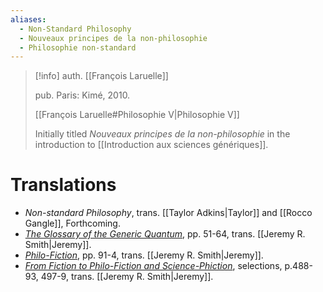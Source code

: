 ```yaml
---
aliases:
  - Non-Standard Philosophy
  - Nouveaux principes de la non-philosophie
  - Philosophie non-standard
---
```

>[!info]
>auth. [[François Laruelle]]
>
>pub. Paris: Kimé, 2010.
>
>[[François Laruelle#Philosophie V|Philosophie V]]
>
>Initially titled _Nouveaux principes de la non-philosophie_ in the introduction to [[Introduction aux sciences génériques]].


# Translations

* _Non-standard Philosophy_, trans. [[Taylor Adkins|Taylor]] and [[Rocco Gangle]], Forthcoming.
* [_The Glossary of the Generic Quantum_](https://endemictheory.wordpress.com/2021/05/30/translation-of-francois-laruelle-what-is-to-be-done-with-philosophy-from-tetralogos-2018/), pp. 51-64, trans. [[Jeremy R. Smith|Jeremy]].
* [_Philo-Fiction_](https://endemictheory.wordpress.com/2021/06/29/translation-of-francois-laruelle-the-non-philosophical-or-super-philosophical-rebellion-of-music-in-tetralogos-2018/), pp. 91-4, trans. [[Jeremy R. Smith|Jeremy]].
* [_From Fiction to Philo-Fiction and Science-Phiction_](https://endemictheory.wordpress.com/2021/07/30/translation-of-francois-laruelle-towards-a-treatise-of-speculative-music-from-tetralogos-2018/), selections, p.488-93, 497-9, trans. [[Jeremy R. Smith|Jeremy]].